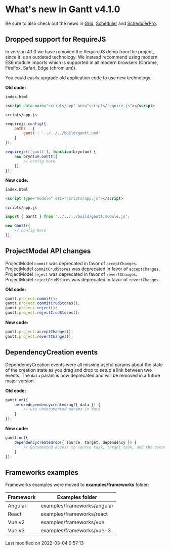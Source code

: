 # What's new in Gantt v4.1.0

Be sure to also check out the news in [Grid](#Grid/guides/upgrades/4.1.0.md),
[Scheduler](#Scheduler/guides/upgrades/4.1.0.md) and [SchedulerPro](#SchedulerPro/guides/upgrades/4.1.0.md).

## Dropped support for RequireJS

In version 4.1.0 we have removed the RequireJS demo from the project, since it is an outdated technology. We instead
recommend using modern ES6 module imports which is supported in all modern browsers
(Chrome, FireFox, Safari, Edge (chromium)).

You could easily upgrade old application code to use new technology.

**Old code:**

`index.html`

```html
<script data-main="scripts/app" src="scripts/require.js"></script>
```

`scripts/app.js`

```javascript
requirejs.config({
    paths : {
        gantt : '../../../build/gantt.umd'
    }
});

requirejs(['gantt'], function(bryntum) {
    new bryntum.Gantt({
        // config here
    });
});
```

**New code:**

`index.html`

```html
<script type="module" src="scripts/app.js"></script>
```

`scripts/app.js`

```javascript
import { Gantt } from '../../../build/gantt.module.js';

new Gantt({
    // config here
});
```

## ProjectModel API changes

ProjectModel `commit` was deprecated in favor of `acceptChanges`. ProjectModel `commitCrudStores` was deprecated in
favor of `acceptChanges`. ProjectModel `reject` was deprecated in favor of `revertChanges`.
ProjectModel `rejectCrudStores` was deprecated in favor of `revertChanges`.

**Old code:**

```javascript
gantt.project.commit();
gantt.project.commitCrudStores();
gantt.project.reject();
gantt.project.rejectCrudStores();
```

**New code:**

```javascript
gantt.project.acceptChanges();
gantt.project.revertChanges();
```

## DependencyCreation events

DependencyCreation events were all missing useful params about the state of the creation state as you drag and drop to
setup a link between two events. The `data` param is now deprecated and will be removed in a future major version.

**Old code:**

```javascript
gantt.on({
    beforedependencycreatedrag({ data }) {
        // Use undocumented params in data
    }
});
```

**New code:**

```javascript
gantt.on({
    dependencycreatedrop({ source, target, dependency }) {
        // Documented access to source task, target task, and the created dependency
    }
});
```

## Frameworks examples

Frameworks examples were moved to **examples/frameworks** folder:

| Framework | Examples folder             |
|-----------|-----------------------------|
| Angular   | examples/frameworks/angular |
| React     | examples/frameworks/react   |
| Vue v2    | examples/frameworks/vue     |
| Vue v3    | examples/frameworks/vue-3   |


<p class="last-modified">Last modified on 2022-03-04 9:57:13</p>